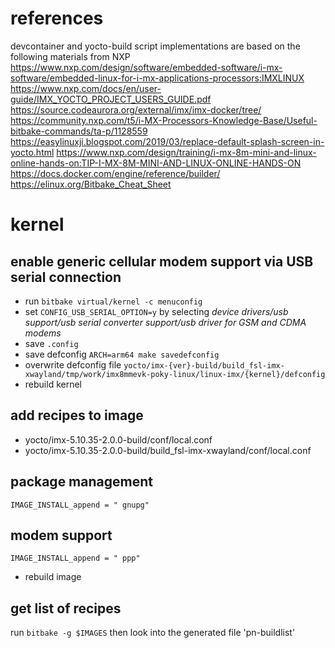 # references 
devcontainer and yocto-build script implementations are based on the following materials from NXP
https://www.nxp.com/design/software/embedded-software/i-mx-software/embedded-linux-for-i-mx-applications-processors:IMXLINUX
https://www.nxp.com/docs/en/user-guide/IMX_YOCTO_PROJECT_USERS_GUIDE.pdf
https://source.codeaurora.org/external/imx/imx-docker/tree/
https://community.nxp.com/t5/i-MX-Processors-Knowledge-Base/Useful-bitbake-commands/ta-p/1128559
https://easylinuxji.blogspot.com/2019/03/replace-default-splash-screen-in-yocto.html
https://www.nxp.com/design/training/i-mx-8m-mini-and-linux-online-hands-on:TIP-I-MX-8M-MINI-AND-LINUX-ONLINE-HANDS-ON
https://docs.docker.com/engine/reference/builder/
https://elinux.org/Bitbake_Cheat_Sheet

# kernel

## enable generic cellular modem support via USB serial connection
* run `bitbake virtual/kernel -c menuconfig`
* set `CONFIG_USB_SERIAL_OPTION=y` by selecting *device drivers/usb support/usb serial converter support/usb driver for GSM and CDMA modems*
* save `.config`
* save defconfig `ARCH=arm64 make savedefconfig`
* overwrite defconfig file `yocto/imx-{ver}-build/build_fsl-imx-xwayland/tmp/work/imx8mmevk-poky-linux/linux-imx/{kernel}/defconfig` 
* rebuild kernel

## add recipes to image
* yocto/imx-5.10.35-2.0.0-build/conf/local.conf
* yocto/imx-5.10.35-2.0.0-build/build_fsl-imx-xwayland/conf/local.conf

## package management
`IMAGE_INSTALL_append = " gnupg"`

## modem support
`IMAGE_INSTALL_append = " ppp"`
* rebuild image

## get list of recipes
run `bitbake -g $IMAGES` then look into the generated file 'pn-buildlist'